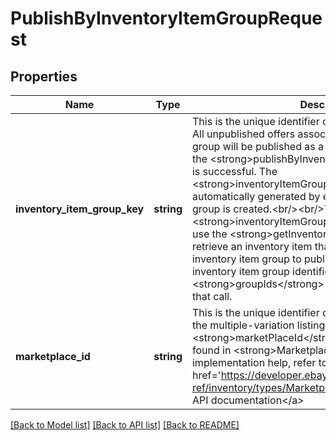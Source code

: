 # PublishByInventoryItemGroupRequest

## Properties
Name | Type | Description | Notes
------------ | ------------- | ------------- | -------------
**inventory_item_group_key** | **string** | This is the unique identifier of the inventory item group. All unpublished offers associated with this inventory item group will be published as a multiple-variation listing if the &lt;strong&gt;publishByInventoryItemGroup&lt;/strong&gt; call is successful. The &lt;strong&gt;inventoryItemGroupKey&lt;/strong&gt; identifier is automatically generated by eBay once an inventory item group is created.&lt;br/&gt;&lt;br/&gt;To retrieve an &lt;strong&gt;inventoryItemGroupKey&lt;/strong&gt; value, you can use the &lt;strong&gt;getInventoryItem&lt;/strong&gt; call to retrieve an inventory item that is known to be in the inventory item group to publish, and then look for the inventory item group identifier under the &lt;strong&gt;groupIds&lt;/strong&gt; container in the response of that call. | [optional] 
**marketplace_id** | **string** | This is the unique identifier of the eBay site on which the the multiple-variation listing will be published. The &lt;strong&gt;marketPlaceId&lt;/strong&gt; enumeration values are found in &lt;strong&gt;MarketplaceIdEnum&lt;/strong&gt;. For implementation help, refer to &lt;a href&#x3D;&#39;https://developer.ebay.com/devzone/rest/api-ref/inventory/types/MarketplaceEnum.html&#39;&gt;eBay API documentation&lt;/a&gt; | [optional] 

[[Back to Model list]](../README.md#documentation-for-models) [[Back to API list]](../README.md#documentation-for-api-endpoints) [[Back to README]](../README.md)


